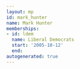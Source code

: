 ```yaml
---
layout: mp
id: mark_hunter
name: Mark Hunter
memberships:
- id: ldem
  name: Liberal Democrats
  start: '2005-10-12'
  end: 
autogenerated: true
---
```

